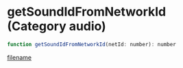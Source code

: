 # getSoundIdFromNetworkId (Category audio)

```js
function getSoundIdFromNetworkId(netId: number): number
```

[filename](getSoundIdFromNetworkId_m.md ':include')